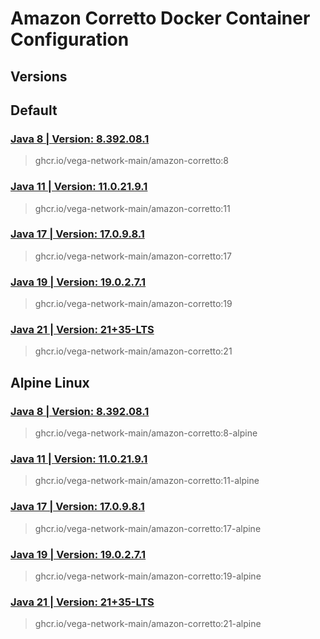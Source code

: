 # Amazon Corretto Docker Container Configuration

## Versions

## Default

### [Java 8 | Version: 8.392.08.1](https://github.com/vega-network-main/java-docker-images/tree/main/Amazon%20Corretto/8)
> ghcr.io/vega-network-main/amazon-corretto:8

### [Java 11 | Version: 11.0.21.9.1](https://github.com/vega-network-main/java-docker-images/tree/main/Amazon%20Corretto/11)
> ghcr.io/vega-network-main/amazon-corretto:11

### [Java 17 | Version: 17.0.9.8.1](https://github.com/vega-network-main/java-docker-images/tree/main/Amazon%20Corretto/17)
> ghcr.io/vega-network-main/amazon-corretto:17

### [Java 19 | Version: 19.0.2.7.1](https://github.com/vega-network-main/java-docker-images/tree/main/Amazon%20Corretto/19)
> ghcr.io/vega-network-main/amazon-corretto:19

### [Java 21 | Version: 21+35-LTS](https://github.com/vega-network-main/java-docker-images/tree/main/Amazon%20Corretto/21)
> ghcr.io/vega-network-main/amazon-corretto:21

## Alpine Linux

### [Java 8 | Version: 8.392.08.1](https://github.com/vega-network-main/java-docker-images/tree/main/Amazon%20Corretto/8-alpine)
> ghcr.io/vega-network-main/amazon-corretto:8-alpine

### [Java 11 | Version: 11.0.21.9.1](https://github.com/vega-network-main/java-docker-images/tree/main/Amazon%20Corretto/11-alpine)
> ghcr.io/vega-network-main/amazon-corretto:11-alpine

### [Java 17 | Version: 17.0.9.8.1](https://github.com/vega-network-main/java-docker-images/tree/main/Amazon%20Corretto/17-alpine)
> ghcr.io/vega-network-main/amazon-corretto:17-alpine

### [Java 19 | Version: 19.0.2.7.1](https://github.com/vega-network-main/java-docker-images/tree/main/Amazon%20Corretto/19-alpine)
> ghcr.io/vega-network-main/amazon-corretto:19-alpine

### [Java 21 | Version: 21+35-LTS](https://github.com/vega-network-main/java-docker-images/tree/main/Amazon%20Corretto/21-alpine)
> ghcr.io/vega-network-main/amazon-corretto:21-alpine